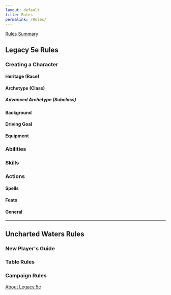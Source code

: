 ```yaml
---
layout: default
title: Rules
permalink: /Rules/
---
```


[Rules Summary](({{site.baseurl}}/Rules/Summary))

## Legacy 5e Rules

### Creating a Character
#### Heritage (Race)
#### Archetype (Class)
##### Advanced Archetype (Subclass)
#### Background
#### Driving Goal
#### Equipment

### Abilities

### Skills

### Actions
#### Spells
#### Feats
#### General
***
## Uncharted Waters Rules

### New Player's Guide

### Table Rules

### Campaign Rules









[About Legacy 5e]({{site.baseurl}}/Rules/About)



